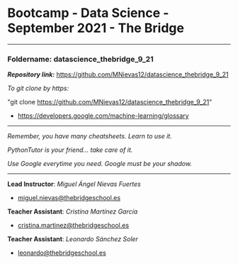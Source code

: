 # Bootcamp - Data Science - September 2021 - The Bridge

----------

### **Foldername**: datascience_thebridge_9_21

***Repository link:*** https://github.com/MNievas12/datascience_thebridge_9_21

*To git clone by https:*

"git clone https://github.com/MNievas12/datascience_thebridge_9_21"

- https://developers.google.com/machine-learning/glossary


---------

*Remember, you have many cheatsheets. Learn to use it.*

*PythonTutor is your friend... take care of it.*

*Use Google everytime you need. Google must be your shadow.*

---------

**Lead Instructor**: *Miguel Ángel Nievas Fuertes*

- miguel.nievas@thebridgeschool.es

**Teacher Assistant**: *Cristina Martínez García*

- cristina.martinez@thebridgeschool.es

**Teacher Assistant**: *Leonardo Sánchez Soler*

- leonardo@thebridgeschool.es
